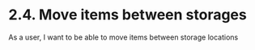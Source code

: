 # 2.4. Move items between storages
As a user, I want to be able to move items between storage locations